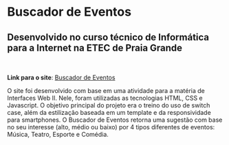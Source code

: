 # Buscador de Eventos
## Desenvolvido no curso técnico de Informática para a Internet na ETEC de Praia Grande

&nbsp;

**Link para o site**: [Buscador de Eventos](https://buscador-de-eventos.vercel.app/)
&nbsp;

O site foi desenvolvido com base em uma atividade para a matéria de Interfaces Web II. Nele, foram utilizadas as tecnologias HTML, CSS e Javascript. O objetivo principal do projeto era o treino do uso de switch case, além da estilização baseada em um template e da responsividade para smartphones.
O Buscador de Eventos retorna uma sugestão com base no seu interesse (alto, médio ou baixo) por 4 tipos diferentes de eventos: Música, Teatro, Esporte e Comédia.
&nbsp;